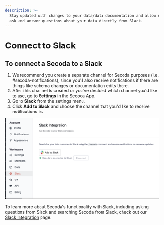 ```yaml
---
description: >-
  Stay updated with changes to your data/data documentation and allow users to
  ask and answer questions about your data directly from Slack.
---
```


# Connect to Slack

## To connect a Secoda to a Slack&#x20;

1. We recommend you create a separate channel for Secoda purposes (i.e. #secoda-notifications), since you'll also receive notifications if there are things like schema changes or documentation edits there. &#x20;
2. After this channel is created or you've decided which channel you'd like to use, go to **Settings** in the Secoda App.&#x20;
3. Go to **Slack** from the settings menu.
4. Click **Add to Slack** and choose the channel that you'd like to receive notifications in.&#x20;

![](<../.gitbook/assets/Screen Shot 2022-04-08 at 10.26.58 AM.png>)

To learn more about Secoda's functionality with Slack, including asking questions from Slack and searching Secoda from Slack, check out our [Slack Integration](../slack-connection.md) page.

